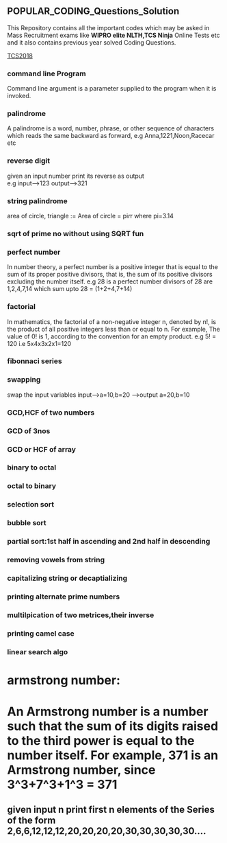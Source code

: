 ## POPULAR_CODING_Questions_Solution

This Repository contains all the important codes which may be asked in Mass Recruitment exams like <b>WIPRO elite NLTH,TCS Ninja</b> Online Tests etc and it also contains previous year solved Coding Questions.

[TCS2018](https://github.com/saurabh47/TCS_NINJA_CODES/tree/master/TCS2018)

### command line Program
  Command line argument is a parameter supplied to the program when it is invoked.

### palindrome
  A palindrome is a word, number, phrase, or other sequence of characters which reads the same backward as forward, 
  e.g Anna,1221,Noon,Racecar etc

### reverse digit
  given an input number print its reverse as output   
  e.g input-->123    output-->321

### string palindrome
  area of circle, triangle := Area of circle = pi*r*r where pi=3.14
  
### sqrt of prime no without using SQRT fun

### perfect number 
   In number theory, a perfect number is a positive integer that is equal to the sum of its proper positive divisors, that is, the sum      of its positive divisors excluding the number itself. 
   e.g 28 is a perfect number divisors of 28 are 1,2,4,7,14 which sum upto 28 = (1+2+4,7+14)

### factorial
   In mathematics, the factorial of a non-negative integer n, denoted by n!, is the product of all positive integers less than or equal    to n. For example, The value of 0! is 1, according to the convention for an empty product.
   e.g 5! = 120 i.e 5x4x3x2x1=120

### fibonnaci series

### swapping 
   swap the input variables  input-->a=10,b=20  -->output a=20,b=10

### GCD,HCF of two numbers 
### GCD of 3nos
### GCD or HCF of array

### binary to octal

### octal to binary

### selection sort

### bubble sort

### partial sort:1st half in ascending and 2nd half in descending

### removing vowels from string

### capitalizing string or decaptializing

### printing alternate prime numbers

### multilpication of two metrices,their inverse

### printing camel case

### linear search algo

# armstrong number: 
# An Armstrong number is a number such that the sum  of its digits raised to the third power is equal to the number itself. For           example, 371 is an Armstrong number, since 3^3+7^3+1^3 = 371
    
## given input n print first n elements of the Series of the form 2,6,6,12,12,12,20,20,20,20,30,30,30,30,30....    
